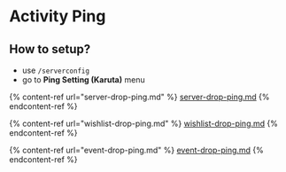 # Activity Ping

## How to setup?

* use `/serverconfig`
* go to **Ping Setting (Karuta)** menu

{% content-ref url="server-drop-ping.md" %}
[server-drop-ping.md](server-drop-ping.md)
{% endcontent-ref %}

{% content-ref url="wishlist-drop-ping.md" %}
[wishlist-drop-ping.md](wishlist-drop-ping.md)
{% endcontent-ref %}

{% content-ref url="event-drop-ping.md" %}
[event-drop-ping.md](event-drop-ping.md)
{% endcontent-ref %}
